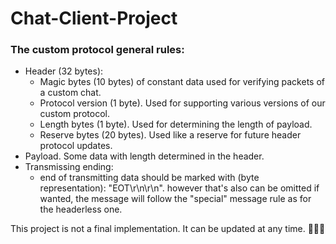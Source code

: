 # Chat-Client-Project

### The custom protocol general rules:
- Header (32 bytes):
  - Magic bytes (10 bytes) of constant data
		used for verifying packets of a custom
		chat.
  - Protocol version (1 byte). Used for supporting various versions of our custom protocol.
  - Length bytes (1 byte). Used for determining the length of payload.
  - Reserve bytes (20 bytes). Used like a reserve for future header protocol updates.
- Payload. Some data with length determined in the header.
- Transmissing ending:
  - end of transmitting data should be marked
	  with (byte representation): "EOT\r\n\r\n".
	  however that's also can be omitted if wanted,
	  the message will follow the "special" message
	  rule as for the headerless one.

This project is not a final implementation. It can be updated at any time. 🧑‍🦽‍➡️
